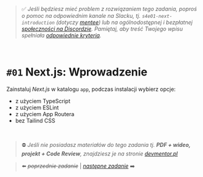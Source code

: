 > :white_check_mark: *Jeśli będziesz mieć problem z rozwiązaniem tego zadania, poproś o pomoc na odpowiednim kanale na Slacku, tj. `s4e01-next-introduction` (dotyczy [mentee](https://devmentor.pl/mentoring-javascript/)) lub na ogólnodostępnej i bezpłatnej [społeczności na Discordzie](https://devmentor.pl/discord). Pamiętaj, aby treść Twojego wpisu spełniała [odpowiednie kryteria](https://devmentor.pl/jak-prosic-o-pomoc/).*

&nbsp;

# `#01` Next.js: Wprowadzenie

Zainstaluj *Next.js* w katalogu `app`, podczas instalacji wybierz opcje:
- z użyciem TypeScript
- z użyciem ESLint
- z użyciem App Routera 
- bez Tailind CSS


&nbsp;
> :no_entry: *Jeśli nie posiadasz materiałów do tego zadania tj. **PDF + wideo, projekt + Code Review**, znajdziesz je na stronie [devmentor.pl](https://devmentor.pl/workshop-next-introduction)*

> :arrow_left: ~~*poprzednie zadanie*~~ | [*następne zadanie*](./../02) :arrow_right:
